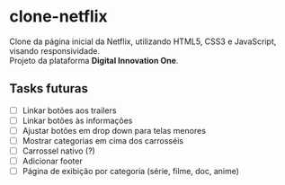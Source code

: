 # clone-netflix
Clone da página inicial da Netflix, utilizando HTML5, CSS3 e JavaScript, visando responsividade.<br>
Projeto da plataforma <b>Digital Innovation One</b>.

## Tasks futuras
- [ ] Linkar botões aos trailers
- [ ] Linkar botões às informações
- [ ] Ajustar botões em drop down para telas menores
- [ ] Mostrar categorias em cima dos carrosséis
- [ ] Carrossel nativo (?)
- [ ] Adicionar footer
- [ ] Página de exibição por categoria (série, filme, doc, anime)